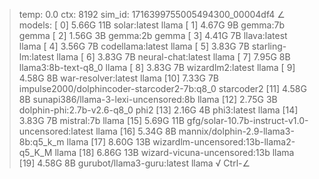 > temp: 0.0 ctx: 8192 sim_id: 1716399755005494300_00004df4
∠ models:
 [ 0] 5.66G 11B           solar:latest                                                 llama
 [ 1] 4.67G 9B            gemma:7b                                                     gemma
 [ 2] 1.56G 3B            gemma:2b                                                     gemma
 [ 3] 4.41G 7B            llava:latest                                                 llama
 [ 4] 3.56G 7B            codellama:latest                                             llama
 [ 5] 3.83G 7B            starling-lm:latest                                           llama
 [ 6] 3.83G 7B            neural-chat:latest                                           llama
 [ 7] 7.95G 8B            llama3:8b-text-q8_0                                          llama
 [ 8] 3.83G 7B            wizardlm2:latest                                             llama
 [ 9] 4.58G 8B            war-resolver:latest                                          llama
 [10] 7.33G 7B            impulse2000/dolphincoder-starcoder2-7b:q8_0             starcoder2
 [11] 4.58G 8B            sunapi386/llama-3-lexi-uncensored:8b                         llama
 [12] 2.75G 3B            dolphin-phi:2.7b-v2.6-q8_0                                    phi2
 [13] 2.16G 4B            phi3:latest                                                  llama
 [14] 3.83G 7B            mistral:7b                                                   llama
 [15] 5.69G 11B           gfg/solar-10.7b-instruct-v1.0-uncensored:latest              llama
 [16] 5.34G 8B            mannix/dolphin-2.9-llama3-8b:q5_k_m                          llama
 [17] 8.60G 13B           wizardlm-uncensored:13b-llama2-q5_K_M                        llama
 [18] 6.86G 13B           wizard-vicuna-uncensored:13b                                 llama
 [19] 4.58G 8B            gurubot/llama3-guru:latest                                   llama
√ Ctrl-∠
